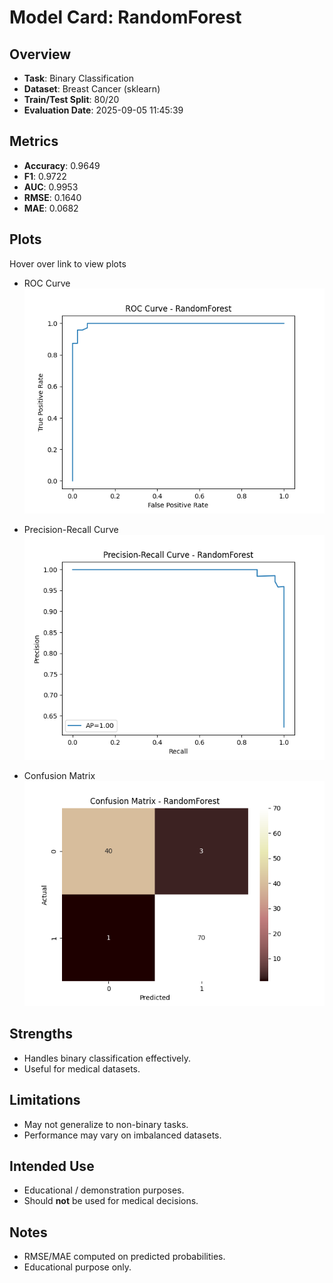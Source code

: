 # Model Card: RandomForest

## Overview
- **Task**: Binary Classification
- **Dataset**: Breast Cancer (sklearn)
- **Train/Test Split**: 80/20
- **Evaluation Date**: 2025-09-05 11:45:39

## Metrics
- **Accuracy**: 0.9649
- **F1**: 0.9722
- **AUC**: 0.9953
- **RMSE**: 0.1640
- **MAE**: 0.0682

## Plots
Hover over link to view plots
- ROC Curve  
  ![ROC Curve](roc_RandomForest.png)

- Precision-Recall Curve  
  ![PR Curve](pr_RandomForest.png)

- Confusion Matrix  
  ![Confusion Matrix](cm_RandomForest.png)

## Strengths
- Handles binary classification effectively.
- Useful for medical datasets.

## Limitations
- May not generalize to non-binary tasks.
- Performance may vary on imbalanced datasets.

## Intended Use
- Educational / demonstration purposes.
- Should **not** be used for medical decisions.

## Notes
- RMSE/MAE computed on predicted probabilities.
- Educational purpose only.
